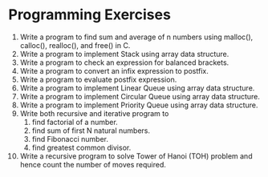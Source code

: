 # Programming Exercises

1. Write a program to find sum and average of n numbers using malloc(), calloc(), realloc(),
and free() in C.
2. Write a program to implement Stack using array data structure.
3. Write a program to check an expression for balanced brackets.
4. Write a program to convert an infix expression to postfix.
5. Write a program to evaluate postfix expression.
6. Write a program to implement Linear Queue using array data structure.
7. Write a program to implement Circular Queue using array data structure.
8. Write a program to implement Priority Queue using array data structure.
9. Write both recursive and iterative program to
   1. find factorial of a number.
   2. find sum of first N natural numbers.
   3. find Fibonacci number.
   4. find greatest common divisor.
10. Write a recursive program to solve Tower of Hanoi (TOH) problem and hence count the number of moves required.